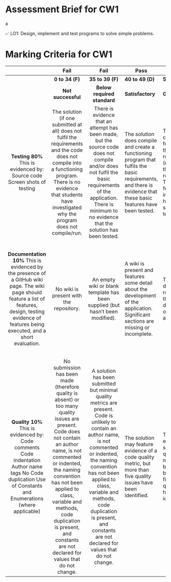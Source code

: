 # Assessment Brief for CW1 
a

✅ LO1: Design, implement and test programs to solve simple problems.

# Marking Criteria for CW1 

|  | Fail | Fail | Pass | Pass | Pass | Pass | Pass |
| :---: | :---: | :---: | ---- | ---- | ---- | ---- | ---- |
|  | **0 to 34 (F)** | **35 to 39 (F)** | **40 to 49 (D)** | **50 to 59 (C)** | **60 to 69 (B)** | **70 to 79 (A)** | **80 to 100 (A)** |
|  | **Not successful**| **Below required standard** | **Satisfactory** | **Good** | **Very Good** | **Excellent** | **Outstanding** |
| **Testing 80%** This is evidenced by: Source code Screen shots of testing | The solution (if one submitted at all) does not fulfil the requirements and the code does not compile into a functioning program. There is no evidence that students have investigated why the program does not compile/run. | There is evidence that an attempt has been made, but the source code does not compile and/or does not fulfil the basic requirements of the application. There is minimum to no evidence that the solution has been tested. | The solution does compile and create a functioning program that fulfils the basic requirements, and there is evidence that these basic features have been tested. | The solution compiles and fulfils half of the stated requirements (more than the basic requirements). These features implemented have supporting test evidence. | The solution compiles fulfils most (not all) of the stated requirements. The implementation of these features is supported by appropriate test evidence. | The solution compiles, works without exception and fulfils all the requirements and evidence is presented of these features being fully tested. | In addition to a complete and functioning solution, a feature (or several) has been added that makes the application ‘stand out.’ There is evidence that all functionality (including the new features) has been fully tested.  |
| **Documentation 10%** This is evidenced by the presence of a GitHub wiki page. The wiki page should feature a list of features, design, testing evidence of features being executed, and a short evaluation. | No wiki is present with the repository. | An empty wiki or blank template has been supplied (but hasn’t been modified). | A wiki is present and features some detail about the development of the application. Significant sections are missing or incomplete. | The wiki documents roughly half the development of this application.  | The wiki documents most of the development journey of the application but has one or two omissions.  | The development of the application has been detailed in the wiki, but there are one or two minor issues with what has been presented. | The development of the application has been extensively detailed featuring comprehensive commentary and discussion of features. No issues were found, and outstanding features have been fully documented. |
| **Quality 10%** This is evidenced by: Code comments Code indentation Author name tags No Code duplication Use of Constants and Enumerations (where applicable) | No submission has been made (therefore quality is absent) or too many quality issues are present. Code does not contain an author name, is not commented or indented, the naming convention has not been applied to class, variable and methods, code duplication is present, and constants are not declared for values that do not change. | A solution has been submitted but minimal quality metrics are present. Code is unlikely to contain an author name, is not commented or indented, the naming convention has not been applied to class, variable and methods, code duplication is present, and constants are not declared for values that do not change. | The solution may feature evidence of a code quality metric, but more than five quality issues have been identified.  | There is evidence that some code quality metrics have been applied but four to five minor quality issues have been identified. | There is evidence that code quality metrics have been applied consistently, but two or three minor quality issues have been identified. | All code quality metrics have been applied consistently, but with one minor exception. For example, one method comment may be missing, but comments are present in all other places. | All code quality metrics are implemented consistently across all the submitted source code; in short, no issues can be found. |



